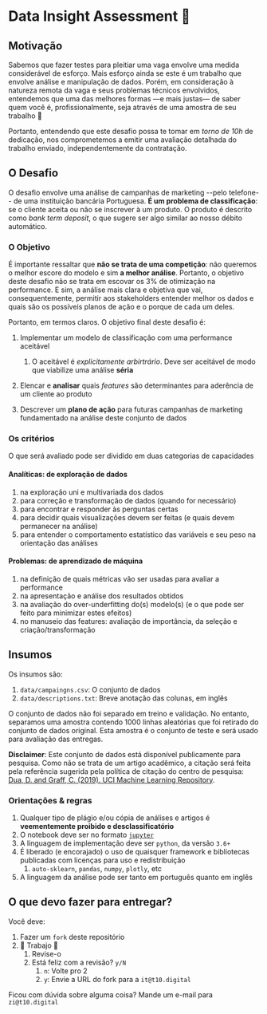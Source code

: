 # Data Insight Assessment 🔭

## Motivação

Sabemos que fazer testes para pleitiar uma vaga envolve uma medida considerável de esforço. Mais esforço ainda se este é um trabalho que envolve análise e manipulação de dados. Porém, em consideração à natureza remota da vaga e seus problemas técnicos envolvidos, entendemos que uma das melhores formas —e mais justas— de saber quem você é, profissionalmente, seja através de uma amostra de seu trabalho 🤝

Portanto, entendendo que este desafio possa te tomar em *torno de 10h* de dedicação, nos comprometemos a emitir uma avaliação detalhada do trabalho enviado, independentemente da contratação.

## O Desafio

O desafio envolve uma análise de campanhas de marketing --pelo telefone-- de uma instituição bancária Portuguesa. **É um problema de classificação**: se o cliente aceita ou não se inscrever à um produto. O produto é descrito como *bank term deposit*, o que sugere ser algo similar ao nosso débito automático.

### O Objetivo

É importante ressaltar que **não se trata de uma competição**: não queremos o melhor escore do modelo e sim **a melhor análise**. Portanto, o objetivo deste desafio não se trata em escovar os 3% de otimização na performance. E sim, a análise mais clara e objetiva que vai, consequentemente, permitir aos stakeholders entender melhor os dados e quais são os possíveis planos de ação e o porque de cada um deles.

Portanto, em termos claros. O objetivo final deste desafio é:

1. Implementar um modelo de classificação com uma performance aceitável

    1. O aceitável é *explicitamente arbirtrário*. Deve ser aceitável de modo que viabilize uma análise **séria**

1. Elencar e **analisar** quais *features* são determinantes para aderência de um cliente ao produto
1. Descrever um **plano de ação** para futuras campanhas de marketing fundamentado na análise deste conjunto de dados


### Os critérios

O que será avaliado pode ser dividido em duas categorias de capacidades

#### Analíticas: de exploração de dados

1. na exploração uni e multivariada dos dados
1. para correção e transformação de dados (quando for necessário)
1. para encontrar e responder às perguntas certas
1. para decidir quais visualizações devem ser feitas (e quais devem permanecer na análise)
1. para entender o comportamento estatístico das variáveis e seu peso na orientação das análises

#### Problemas: de aprendizado de máquina

1. na definição de quais métricas vão ser usadas para avaliar a performance
1. na apresentação e análise dos resultados obtidos
1. na avaliação do over-underfitting do(s) modelo(s) (e o que pode ser feito para minimizar estes efeitos)
1. no manuseio das features: avaliação de importância, da seleção e criação/transformação


## Insumos

Os insumos são:

1. `data/campaingns.csv`: O conjunto de dados
1. `data/descriptions.txt`: Breve anotação das colunas, em inglês

O conjunto de dados não foi separado em treino e validação. No entanto, separamos uma amostra contendo 1000 linhas aleatórias que foi retirado do conjunto de dados original. Esta amostra é o conjunto de teste e será usado para avaliação das entregas.

**Disclaimer**: Este conjunto de dados está disponível publicamente para pesquisa. Como não se trata de um artigo acadêmico, a citação será feita pela referência sugerida pela política de citação do centro de pesquisa: [Dua, D. and Graff, C. (2019). UCI Machine Learning Repository](http://archive.ics.uci.edu/ml).


### Orientações & regras

1. Qualquer tipo de plágio e/ou cópia de análises e artigos é **veementemente proibido e desclassificatório**
1. O notebook deve ser no formato [`jupyter`](https://jupyter.org/)
1. A linguagem de implementação deve ser `python`, da versão `3.6+`
1. É liberado (e encorajado) o uso de quaisquer framework e bibliotecas publicadas com licenças para uso e redistribuição
    1. `auto-sklearn`, `pandas`, `numpy`, `plotly`, etc
1. A linguagem da análise pode ser tanto em português quanto em inglês


## O que devo fazer para entregar?

Você deve:

1. Fazer um `fork` deste repositório
1. 🔬 Trabajo 🔬
    1. Revise-o
    1. Está feliz com a revisão? `y/N`
        1. `n`: Volte pro 2
        1. `y`: Envie a URL do fork para a `it@t10.digital`

Ficou com dúvida sobre alguma coisa? Mande um e-mail para `zi@t10.digital`








